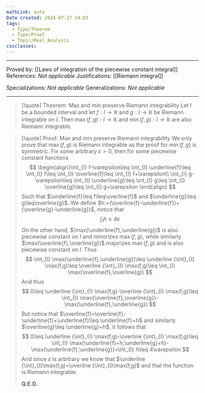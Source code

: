 ```yaml
---
mathLink: auto
Date created: 2024-07-27 14:03
tags:
  - Type/Theorem
  - Type/Proof
  - Topic/Real_Analysis
cssclasses:
---
```


---

Proved by: [[Laws of integration of the piecewise constant integral]]
References: _Not applicable_
Justifications: [[Riemann integral]]   

Specializations: _Not applicable_
Generalizations: _Not applicable_

---

> [!quote] Theorem: Max and min preserve Riemann integrability
> Let $I$ be a bounded interval and let $f:I\to \mathbb{R}$ and $g:I\to \mathbb{R}$ be Riemann integrable on $I$. Then $\max(f,g):I\to \mathbb{R}$ and $\min(f,g):I\to \mathbb{R}$ are also Riemann integrable.

>[!quote] Proof: Max and min preserve Riemann integrability
>We only prove that $\max(f,g)$ is Riemann integrable as the proof for $\min(f,g)$ is symmetric. Fix some arbitrary $\varepsilon>0$, then for some piecewise constant functions $$ \begin{align}\int_{I} f-\varepsilon\leq \int_{I} \underline{f}\leq \int_{I} f\leq \int_{I} \overline{f}\leq \int_{I} f+\varepsilon\\ \int_{I} g-\varepsilon\leq \int_{I} \underline{g}\leq \int_{I} g\leq \int_{I} \overline{g}\leq \int_{I} g+\varepsilon  \end{align} $$Such that $\underline{f}\leq f\leq\overline{f}$ and $\underline{g}\leq g\leq\overline{g}$. We define $h:=(\overline{f}-\underline{f})+(\overline{g}-\underline{g})$, notice that $$\int_{I} h\leq 4\varepsilon$$On the other hand, $\max(\underline{f},\underline{g})$ is also piecewise constant on $I$ and minorizes $\max(f,g)$, while similarly $\max(\overline{f},\overline{g})$ majorizes $\max(f,g)$ and is also piecewise constant on $I$. Thus $$ \int_{I} \max(\underline{f},\underline{g})\leq \underline {\int}_{I} \max(f,g)\leq \overline {\int}_{I} \max(f,g)\leq \int_{I} \max(\overline{f},\overline{g}) $$And thus $$ 0\leq \underline {\int}_{I} \max(f,g)-\overline {\int}_{I} \max(f,g)\leq \int_{I} \max(\overline{f},\overline{g})-\max(\underline{f},\underline{g})  $$But notice that $\overline{f}=\overline{f}-\underline{f}+\underline{f}\leq \underline{f}+h$ and similarly $\overline{g}\leq \underline{g}+h$, it follows that $$  0\leq \underline {\int}_{I} \max(f,g)-\overline {\int}_{I} \max(f,g)\leq \int_{I} \max(\underline{f}+h,\underline{g}+h)-\max(\underline{f},\underline{g})=\int_{I} h\leq 4\varepsilon  $$And since $\varepsilon$ is arbitrary we know that $\underline {\int}_{I}\max(f,g)=\overline {\int}_{I}\max(f,g)$ and that the function is Riemann integrable.
>
>**Q.E.D.**
